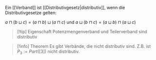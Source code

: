Ein [[Verband]] ist [[Distributivgesetz|distributiv]], wenn die Distributivgesetze gelten:

$a \sqcap (b \sqcup c) = (a \sqcap b) \sqcup (a \sqcap c)$      und
$a \sqcup (b \sqcap c) = (a \sqcup b) \sqcap (a \sqcup c)$

>[!tip] Eigenschaft
>Potenzmengenverband und Teilerverband sind distributiv

> [!info] Theorem 
> Es gibt Verbände, die nicht distributiv sind.
> Z.B. ist $P_3 := Part([3])$ nicht distributiv.

